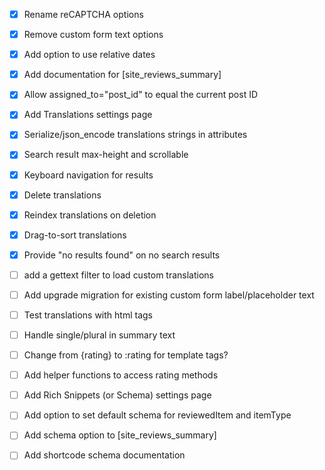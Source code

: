 - [x] Rename reCAPTCHA options
- [x] Remove custom form text options

- [x] Add option to use relative dates
- [x] Add documentation for [site_reviews_summary]
- [x] Allow assigned_to="post_id" to equal the current post ID
- [x] Add Translations settings page
- [x] Serialize/json_encode translations strings in attributes
- [x] Search result max-height and scrollable
- [x] Keyboard navigation for results
- [x] Delete translations
- [x] Reindex translations on deletion
- [x] Drag-to-sort translations
- [x] Provide "no results found" on no search results
- [ ] add a gettext filter to load custom translations
- [ ] Add upgrade migration for existing custom form label/placeholder text
- [ ] Test translations with html tags

- [ ] Handle single/plural in summary text

- [ ] Change from {rating} to :rating for template tags?
- [ ] Add helper functions to access rating methods

- [ ] Add Rich Snippets (or Schema) settings page
- [ ] Add option to set default schema for reviewedItem and itemType
- [ ] Add schema option to [site_reviews_summary]
- [ ] Add shortcode schema documentation

